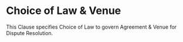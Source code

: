 # Choice of Law & Venue

This Clause specifies Choice of Law to govern Agreement & Venue for Dispute Resolution. 
